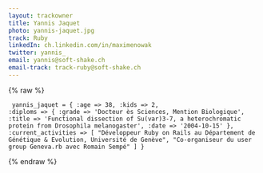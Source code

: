 ```yaml
---
layout: trackowner
title: Yannis Jaquet
photo: yannis-jaquet.jpg
track: Ruby
linkedIn: ch.linkedin.com/in/maximenowak
twitter: yannis_
email: yannis@soft-shake.ch
email-track: track-ruby@soft-shake.ch
---
```


{% raw %}<pre><code>
yannis_jaquet = {
  :age => 38,
  :kids => 2,
  :diploms => {
    :grade => 'Docteur ès Sciences, Mention Biologique',
    :title => 'Functional dissection of Su(var)3-7, a heterochromatic protein from Drosophila melanogaster',
    :date => '2004-10-15'
  },
  :current_activities => [
    "Développeur Ruby on Rails au Département de Génétique & Evolution, Université de Genève",
    "Co-organiseur du user group Geneva.rb avec Romain Sempé"
  ]
}
</code></pre>{% endraw %}
